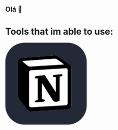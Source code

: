 ## Olá 👋

<!--
**IanFDLES/IanFDLES** is a ✨ _special_ ✨ repository because its `README.md` (this file) appears on your GitHub profile.

Here are some ideas to get you started:

- 🔭 I’m currently working on ...
- 🌱 I’m currently learning ...
- 👯 I’m looking to collaborate on ...
- 🤔 I’m looking for help with ...
- 💬 Ask me about ...
- 📫 How to reach me: ...
- 😄 Pronouns: ...
- ⚡ Fun fact: ...
-->
# Tools that im able to use:
<svg width="256" height="256" viewBox="0 0 256 256" fill="none" xmlns="http://www.w3.org/2000/svg">
<g clip-path="url(#clip0_33_867)">
<path d="M196 0H60C26.8629 0 0 26.8629 0 60V196C0 229.137 26.8629 256 60 256H196C229.137 256 256 229.137 256 196V60C256 26.8629 229.137 0 196 0Z" fill="#242938"/>
<g clip-path="url(#clip1_33_867)">
<path d="M50.5298 47.548L147.362 40.3958C159.257 39.3755 162.313 40.0633 169.792 45.5005L200.702 67.2758C205.8 71.0208 207.498 72.041 207.498 76.1185V195.544C207.498 203.029 204.78 207.456 195.265 208.132L82.8172 214.943C75.6772 215.28 72.277 214.26 68.5372 209.495L45.775 179.895C41.6923 174.448 40 170.37 40 165.603V59.448C40 53.3283 42.7178 48.2253 50.5298 47.548Z" fill="white"/>
<path fill-rule="evenodd" clip-rule="evenodd" d="M147.362 40.3975L50.5298 47.5498C42.7178 48.2253 40 53.33 40 59.448V165.603C40 170.368 41.6923 174.446 45.775 179.895L68.5372 209.493C72.277 214.258 75.6772 215.28 82.8172 214.941L195.267 208.133C204.775 207.456 207.499 203.029 207.499 195.546V76.1203C207.499 72.2528 205.972 71.138 201.474 67.8375L169.792 45.5005C162.314 40.0633 159.257 39.3755 147.362 40.3958V40.3975ZM85.36 74.1655C76.1777 74.7833 74.0952 74.9233 68.8803 70.683L55.6222 60.1375C54.2747 58.7725 54.952 57.0698 58.347 56.7303L151.435 49.928C159.252 49.2455 163.323 51.9703 166.38 54.3503L182.345 65.9178C183.027 66.2625 184.725 68.2978 182.683 68.2978L86.55 74.085L85.36 74.1655ZM74.6553 194.525V93.1425C74.6553 88.715 76.015 86.6728 80.0855 86.3298L190.5 79.8653C194.245 79.5275 195.937 81.9075 195.937 86.328V187.035C195.937 191.463 195.255 195.208 189.142 195.546L83.4823 201.671C77.3695 202.008 74.657 199.973 74.657 194.525H74.6553ZM178.955 98.578C179.633 101.641 178.955 104.703 175.893 105.053L170.8 106.063V180.916C166.378 183.296 162.307 184.655 158.906 184.655C153.468 184.655 152.11 182.952 148.038 177.853L114.736 125.458V176.15L125.271 178.536C125.271 178.536 125.271 184.661 116.771 184.661L93.3382 186.02C92.6558 184.655 93.3382 181.255 95.713 180.578L101.833 178.88V111.855L93.34 111.168C92.6575 108.105 94.355 103.683 99.115 103.34L124.257 101.648L158.907 154.72V107.767L150.075 106.752C149.393 103.002 152.11 100.277 155.505 99.9448L178.955 98.578Z" fill="black"/>
</g>
</g>
<defs>
<clipPath id="clip0_33_867">
<rect width="256" height="256" fill="white"/>
</clipPath>
<clipPath id="clip1_33_867">
<rect width="175" height="175" fill="white" transform="translate(40 40)"/>
</clipPath>
</defs>
</svg>
